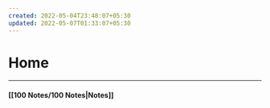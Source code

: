 ```yaml
---
created: 2022-05-04T23:48:07+05:30
updated: 2022-05-07T01:33:07+05:30
---
```

# Home
---
#### [[100 Notes/100 Notes|Notes]]
